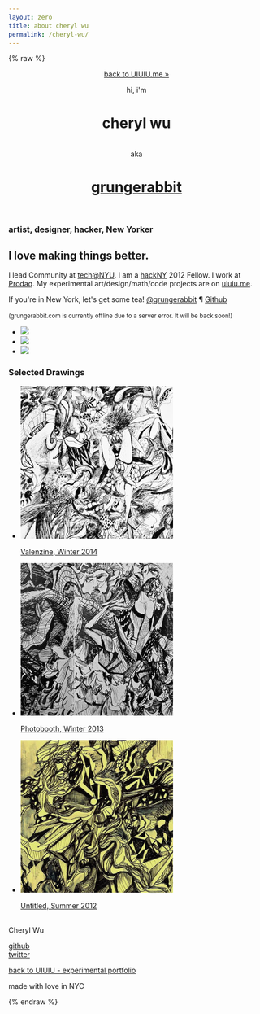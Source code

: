 ```yaml
---
layout: zero
title: about cheryl wu
permalink: /cheryl-wu/
---
```

{% raw %}
<html>
<head>
<meta charset="utf-8">
<meta http-equiv="X-UA-Compatible" content="IE=edge,chrome=1">
<title>grungerabbit</title>
<meta name="viewport" content="width=device-width">

<!-- Custom CSS -->
<link rel="stylesheet" href="/lib-gr/css/styles.css">
<meta name="description" content="definitely not just ink on a milk cart." />
<meta name="keywords" content="grungerabbit grunge rabbit cheryl wu cheryl jane wu westfield nj nyc ny nyu new york university gallatin manhattan upper east side greedytrees art visual graphic design illustration gallery portfolio commissions user experience interface design reserach sparkle fairy princess hackNY tech@NYU" />

<meta property="og:title" content="grungerabbit" />
<meta property="og:type" content="post" />
<meta property="og:url" content="http://grungerabbit.com/index.html" />
<meta property="og:image" content="http://grungerabbit.com/lib-gr/img/" />

<script type="text/javascript">

var _gaq = _gaq || [];
_gaq.push(['_setAccount', 'UA-12519345-1']);
_gaq.push(['_trackPageview']);

(function() {
var ga = document.createElement('script'); ga.type = 'text/javascript'; ga.async = true;
ga.src = ('https:' == document.location.protocol ? 'https://ssl' : 'http://www') + '.google-analytics.com/ga.js';
var s = document.getElementsByTagName('script')[0]; s.parentNode.insertBefore(ga, s);
})();

</script>

<link rel="shortcut icon" type="image/x-icon" href="/favicon.ico" />


</head>
<body>




<header class="splash">
<span class="icon-grlogo"></span>

<div class="site">
<!-- <a href="http://grungerabbit.com/index-old.php" class="old__site">agh i want the old site &raquo;</a>
-->

<a href="/" class="old__site">back to UIUIU.me &raquo;</a>

<p class="tagline">hi, i'm <h1 class="name">cheryl wu</h1><br> aka</p></a>
</div>

<h1 class="title"><a href="/">grungerabbit</a></h1>
</header>



<section class="hello">
<div class="site">

<h3>artist, designer, hacker, New Yorker</h3>

<h1>I love making things better.</h1>

<p>I lead Community at <a href="http://www.techatnyu.org" class="rebus techatnyu" title="and also 'swiss army knife'"><span>tech@NYU</span></a>. I am a <a href="http://www.hackny.org" class="rebus hackNY" title="hackNY Summer Fellowship"><span>hackNY</span></a> 2012 Fellow. I work at <a href="http://www.twitter.com/NasdaqDesign" class="rebus prodaq" title="Nasdaq Product Design"><span>Prodaq</span></a>. My experimental art/design/math/code projects are on <a href="http://www.uiuiu.me">uiuiu.me</a>.</p>

<p>If you&#39;re in New York, let&#39;s get some tea! <a href="http://www.twitter.com/grungerabbit">@grungerabbit</a> &para; <a href="http://www.github.com/grungerabbit">Github</a></p>

<p><small>(grungerabbit.com is currently offline due to a server error. It will be back soon!)</small></p>

</div>
</section>

<section class="projects">
<div class="site">
<ul>
<li>
<a href="http://uiuiu.me" title="UIUIU.me Current projects Experimental art/design/math/code portfolio">
<img src="http://uiuiu.me/lib/img/tiles.png">
</a>
</li>
<li>
<a href="http://uiuiu.me/face" title="iPad on a Face - Stupid Hackathon 2014">
<img src="http://uiuiu.me/lib-face/img/face.jpg">
</a>
</li>
<li>
<a href="http://www.instagram.com/grungerabbit" title="grungerabbit on instagram">
<img src="http://photos-d.ak.instagram.com/hphotos-ak-xaf1/10598730_259602337584187_1287084299_n.jpg">
</a>
</li>
</ul>
</div>
</section>

<section class="projects">
<div class="site">
<h3 class="quote">Selected Drawings</h3>
<ul>
<li>
<a href="/lib-gr/art/valenzine.png" title="Valenzine, Winter 2014">
<img src="/lib-gr/art/thumbnails/valenzine.jpg">
<p>Valenzine, Winter 2014</p>
</a>
</li>
<li>
<a href="/lib-gr/art/photobooth.png" title="Photobooth, Winter 2013">
<img src="/lib-gr/art/thumbnails/photobooth.jpg"><p>Photobooth, Winter 2013</p>
</a>
</li>
<li>
<a href="/lib-gr/art/untitled.png" title="Untitled, Summer 2012">
<img src="/lib-gr/art/thumbnails/untitled.jpg">
<p>Untitled, Summer 2012</p>
</a>
</li>
</ul>
</div>
</section>

<div class="footer site">
<div class="contact">
<p>
<span class="icon-grlogo"></span><br />
Cheryl Wu
</p>
</div>
<div class="contact">
<p>
<a href="http://github.com/grungerabbit/">github</a><br />
<a href="http://twitter.com/grungerabbit">twitter</a>
</p>
</div>

<div class="contact">
<a href="http://uiuiu.me">back to UIUIU - experimental portfolio</a><br />
</div>

<div class="colophon">
<p>made with love in NYC</p>
</div>
</div>


<script src="/lib-gr/js/jquery.js"></script>
<script src="/lib-gr/js/jquery.lettering.js"></script>
<script src="/lib-gr/js/app.js"></script>
</body>
</html>
{% endraw %}